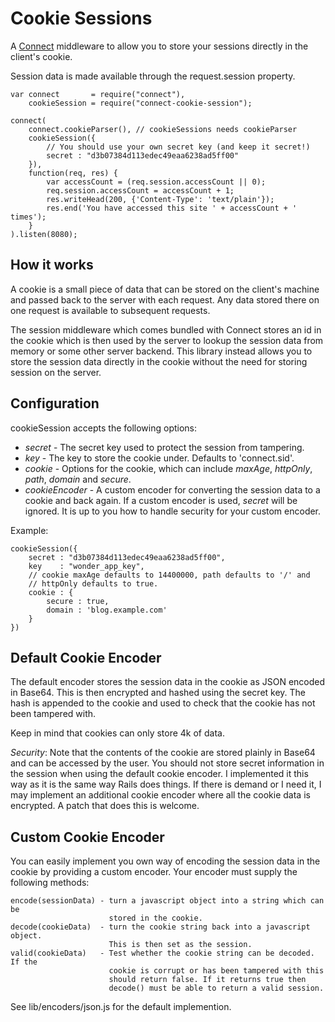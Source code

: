 Cookie Sessions
===============

A [Connect](http://github.com/senchalabs/connect) middleware to allow you to store 
your sessions directly in the client's cookie.

Session data is made available through the request.session property.

    var connect       = require("connect"),
        cookieSession = require("connect-cookie-session");
    
    connect(
        connect.cookieParser(), // cookieSessions needs cookieParser
        cookieSession({
            // You should use your own secret key (and keep it secret!)
            secret : "d3b07384d113edec49eaa6238ad5ff00"
        }),
        function(req, res) {
            var accessCount = (req.session.accessCount || 0);
            req.session.accessCount = accessCount + 1;
            res.writeHead(200, {'Content-Type': 'text/plain'});
            res.end('You have accessed this site ' + accessCount + ' times');
        }
    ).listen(8080);

How it works
------------

A cookie is a small piece of data that can be stored on the client's machine and
passed back to the server with each request. Any data stored there on one request
is available to subsequent requests. 

The session middleware which comes bundled with Connect stores an id in the cookie
which is then used by the server to lookup the session data from memory or some 
other server backend. This library instead allows you to store the session data 
directly in the cookie without the need for storing session on the server.


Configuration
-------------

cookieSession accepts the following options:

* _secret_ - The secret key used to protect the session from tampering. 
* _key_    - The key to store the cookie under. Defaults to 'connect.sid'.
* _cookie_ - Options for the cookie, which can include _maxAge_, _httpOnly_, 
  _path_, _domain_ and _secure_.
* _cookieEncoder_ - A custom encoder for converting the session data to a cookie
  and back again. If a custom encoder is used, _secret_ will be ignored.
  It is up to you how to handle security for your custom encoder.

Example:

    cookieSession({
        secret : "d3b07384d113edec49eaa6238ad5ff00",
        key    : "wonder_app_key",
        // cookie maxAge defaults to 14400000, path defaults to '/' and
        // httpOnly defaults to true.
        cookie : {
            secure : true,
            domain : 'blog.example.com'
        }
    })

Default Cookie Encoder
----------------------

The default encoder stores the session data in the cookie as JSON encoded in Base64.
This is then encrypted and hashed using the secret key. The hash is appended
to the cookie and used to check that the cookie has not been tampered with.

Keep in mind that cookies can only store 4k of data.

*Security*: Note that the contents of the cookie are stored plainly in Base64
and can be accessed by the user. You should not store secret information in the 
session when using the default cookie encoder. I implemented it this way as it
is the same way Rails does things. If there is demand or I need it, I may implement
an additional cookie encoder where all the cookie data is encrypted. A patch
that does this is welcome.

Custom Cookie Encoder
---------------------

You can easily implement you own way of encoding the session data in the cookie
by providing a custom encoder. Your encoder must supply the following methods:

    encode(sessionData) - turn a javascript object into a string which can be
                          stored in the cookie.
    decode(cookieData)  - turn the cookie string back into a javascript object.
                          This is then set as the session.
    valid(cookieData)   - Test whether the cookie string can be decoded. If the 
                          cookie is corrupt or has been tampered with this
                          should return false. If it returns true then 
                          decode() must be able to return a valid session.

See lib/encoders/json.js for the default implemention.

